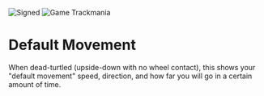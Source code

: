 ![Signed](https://img.shields.io/badge/Signed-No-FF3333)
![Game Trackmania](https://img.shields.io/badge/Game-Trackmania-blue)

# Default Movement

When dead-turtled (upside-down with no wheel contact), this shows your "default movement" speed, direction, and how far you will go in a certain amount of time.

<!-- ![Signed](https://img.shields.io/badge/Signed-Yes-00AA00) -->
<!-- ![Signed](https://img.shields.io/badge/Signed-School_Mode-CC1199) -->
<!-- ![Number of downloads](https://img.shields.io/badge/dynamic/json?query=downloads&url=https%3A%2F%2Fopenplanet.dev%2Fapi%2Fplugin%2F___&label=Downloads&color=purple) -->
<!-- ![Version](https://img.shields.io/badge/dynamic/json?query=version&url=https%3A%2F%2Fopenplanet.dev%2Fapi%2Fplugin%2F___&label=Version&color=red) -->
<!-- ![Game Maniaplanet](https://img.shields.io/badge/Game-Maniaplanet_4-blue) -->
<!-- ![Game Turbo](https://img.shields.io/badge/Game-Turbo-blue) -->